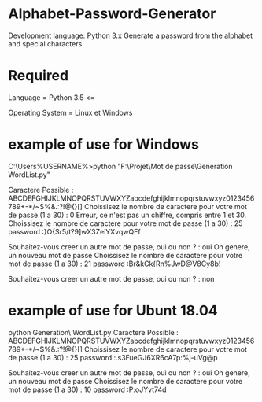 # Alphabet-Password-Generator
Development language: Python 3.x  Generate a password from the alphabet and special characters.

# Required
Language = Python 3.5 <=

Operating System = Linux et Windows

# example of use for Windows
C:\Users\%USERNAME%>python "F:\Projet\Mot de passe\Generation WordList.py"

Caractere Possible : ABCDEFGHIJKLMNOPQRSTUVWXYZabcdefghijklmnopqrstuvwxyz0123456789+-*/~$%&.:?!@{}[]
Choissisez le nombre de caractere pour votre mot de passe (1 a 30) : 0
Erreur, ce n'est pas un chiffre, compris entre 1 et 30.
Choissisez le nombre de caractere pour votre mot de passe (1 a 30) : 25
password :}O{Sr5/t?9]wX3ZeiYXvqwQFf

Souhaitez-vous creer un autre mot de passe, oui ou non ? : oui
On genere, un nouveau mot de passe
Choissisez le nombre de caractere pour votre mot de passe (1 a 30) : 21
password :Br&kCk{Rn%JwD@V8Cy8b!


Souhaitez-vous creer un autre mot de passe, oui ou non ? : non

# example of use for Ubunt 18.04
python Generation\ WordList.py
Caractere Possible : ABCDEFGHIJKLMNOPQRSTUVWXYZabcdefghijklmnopqrstuvwxyz0123456789+-*/~$%&.:?!@{}[]
Choissisez le nombre de caractere pour votre mot de passe (1 a 30) : 25
password :.s3FueGJ6XR6cA7p:%j-uVg@p


Souhaitez-vous creer un autre mot de passe, oui ou non ? : oui
On genere, un nouveau mot de passe
Choissisez le nombre de caractere pour votre mot de passe (1 a 30) : 10
password :P:oJYvt74d
